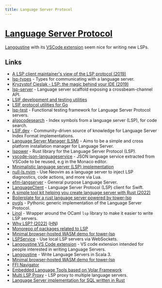 ```yaml
---
title: Language Server Protocol
---
```


# [Language Server Protocol](https://microsoft.github.io/language-server-protocol/)

[Langoustine](https://github.com/neandertech/langoustine) with its [VSCode extension](https://github.com/neandertech/langoustine-vscode) seem nice for writing new LSPs.

## Links

- [A LSP client maintainer's view of the LSP protocol (2019)](https://www.reddit.com/r/vim/comments/b3yzq4/a_lsp_client_maintainers_view_of_the_lsp_protocol/)
- [lsp-types](https://github.com/gluon-lang/lsp-types) - Types for communicating with a language server.
- [Kryzystof Cieslak - LSP: the magic behind your IDE (2019)](https://www.youtube.com/watch?v=-T066JoO0hE)
- [lsp-server](https://github.com/rust-analyzer/lsp-server) - Language server scaffold exposing a crossbeam-channel API.
- [LSIF development and testing utilities](https://github.com/sourcegraph/lsif-test)
- [LSIF protocol utilities for Go](https://github.com/sourcegraph/lsif-protocol)
- [lsp-test](https://github.com/bubba/lsp-test) - Functional testing framework for Language Server Protocol servers.
- [algocodesearch](https://github.com/adrienjoly/algocodesearch) - Index symbols from a language server (LSP), for code search.
- [LSIF.dev](https://lsif.dev/) - Community-driven source of knowledge for Language Server Index Format implementations.
- [Language Server Manager (LSM)](https://github.com/johejo/lsm) - Aims to be a simple and cross platform installation manager for Language Server.
- [lspower](https://github.com/hvithrafn/lspower) - Rust library for the Language Server Protocol (LSP).
- [vscode-json-languageservice](https://github.com/microsoft/vscode-json-languageservice) - JSON language service extracted from VSCode to be reused, e.g in the Monaco editor.
- [Minimalistic language server (LSP) implementation](https://github.com/bkomuves/toy-language-server)
- [null-ls.nvim](https://github.com/jose-elias-alvarez/null-ls.nvim) - Use Neovim as a language server to inject LSP diagnostics, code actions, and more via Lua.
- [efm-langserver](https://github.com/mattn/efm-langserver) - General purpose Language Server.
- [LanguageClient](https://github.com/ChimeHQ/LanguageClient) - Language Server Protocol (LSP) client for Swift.
- [A simple tool kit helping you create language server with Rust (2022)](https://www.reddit.com/r/rust/comments/sszwvz/a_simple_tool_kit_helping_you_create_language/)
- [Boilerplate for a rust language server powered by tower-lsp](https://github.com/IWANABETHATGUY/tower-lsp-boilerplate)
- [pygls](https://github.com/openlawlibrary/pygls) - Pythonic generic implementation of the Language Server Protocol.
- [Linol](https://github.com/c-cube/linol) - Wrapper around the OCaml `lsp` library to make it easier to write LSP servers.
- [Why LSP? (2022)](https://matklad.github.io//2022/04/25/why-lsp.html) ([HN](https://news.ycombinator.com/item?id=31151048))
- [Monorepo of packages related to LSP](https://github.com/qualified/lsps)
- [Minimal browser-hosted WASM demo for tower-lsp](https://github.com/silvanshade/tower-lsp-web-demo)
- [LSPService](https://github.com/flowtoolz/LSPService) - Use local LSP servers via WebSockets.
- [Langoustine VS Code extension](https://github.com/neandertech/langoustine-vscode) - VS code extension intended for people interested in writing Language Servers.
- [Langoustine](https://github.com/neandertech/langoustine) - Write Language Servers in Scala 3.
- [Minimal browser-hosted WASM demo for tower-lsp](https://github.com/silvanshade/tower-lsp-web-demo)
- [FFI Navigator](https://github.com/tqchen/ffi-navigator)
- [Embedded Language Tools based on Volar Framework](https://github.com/volarjs/language-tools-starter)
- [Multi LSP Proxy](https://github.com/messense/multi-lsp-proxy) - LSP proxy to multiple language servers.
- [Language Server implementation for SQL written in Rust](https://github.com/matthias-Q/rusqlls)

